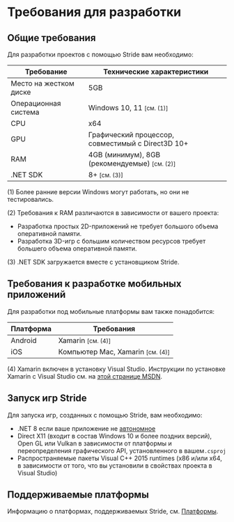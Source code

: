 ﻿# Требования для разработки

## Общие требования

Для разработки проектов с помощью Stride вам необходимо:

| Требование    | Технические характеристики
|-----------------|----------------
| Место на жестком диске | 5GB
| Операционная система| Windows 10, 11 <small class="text-secondary">[см. (1)]</small>
| CPU | x64
| GPU | Графический процессор, совместимый с Direct3D 10+
| RAM | 4GB (минимум), 8GB (рекомендуемые) <small class="text-secondary">[см. (2)]</small>
| .NET SDK | 8+ <small class="text-secondary">[см. (3)]</small> |

(1) Более ранние версии Windows могут работать, но они не тестировались.

(2) Требования к RAM различаются в зависимости от вашего проекта:
* Разработка простых 2D-приложений не требует большого объема оперативной памяти.
* Разработка 3D-игр с большим количеством ресурсов требует большего объема оперативной памяти.
 
(3) .NET SDK загружается вместе с установщиком Stride.

## Требования к разработке мобильных приложений

Для разработки под мобильные платформы вам также понадобится:

| Платформа | Требования
|----------|-------
| Android  | Xamarin <small class="text-secondary">[см. (4)]</small>
| iOS      | Компьютер Mac, Xamarin <small class="text-secondary">[см. (4)]</small>

(4) Xamarin включен в установку Visual Studio. Инструкции по установке Xamarin с Visual Studio см. на [этой странице MSDN](https://docs.microsoft.com/en-us/visualstudio/cross-platform/setup-and-install).

## Запуск игр Stride

Для запуска игр, созданных с помощью Stride, вам необходимо:

- .NET 8 если ваше приложение не [автономное](https://learn.microsoft.com/en-us/dotnet/core/deploying/#publish-self-contained)
- Direct X11 (входит в состав Windows 10 и более поздних версий), Open GL или Vulkan в зависимости от платформы и переопределения графического API, установленного в вашем`.csproj`
- Распространяемые пакеты Visual C++ 2015 runtimes (x86 и/или x64, в зависимости от того, что вы установили в свойствах проекта в Visual Studio)

## Поддерживаемые платформы

Информацию о платформах, поддерживаемых Stride, см. [Платформы](../platforms/index.md).
